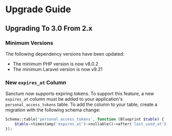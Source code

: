 # Upgrade Guide

## Upgrading To 3.0 From 2.x

### Minimum Versions

The following dependency versions have been updated:

- The minimum PHP version is now v8.0.2
- The minimum Laravel version is now v9.21

### New `expires_at` Column

Sanctum now supports expiring tokens. To support this feature, a new `expires_at` column must be added to your
application's `personal_access_tokens` table. To add the column to your table, create a migration with the following
schema change:

```php
Schema::table('personal_access_tokens', function (Blueprint $table) {
    $table->timestamp('expires_at')->nullable()->after('last_used_at');
});
```
